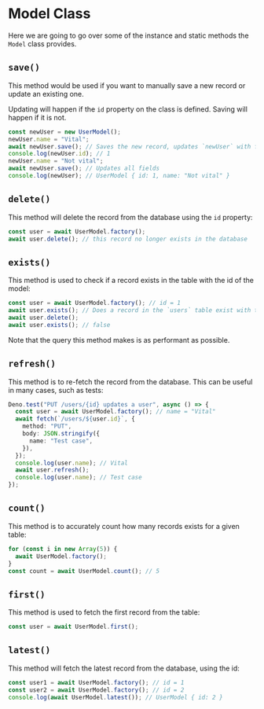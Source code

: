 # Model Class

Here we are going to go over some of the instance and static methods the `Model`
class provides.

## `save()`

This method would be used if you want to manually save a new record or update an
existing one.

Updating will happen if the `id` property on the class is defined. Saving will
happen if it is not.

```ts
const newUser = new UserModel();
newUser.name = "Vital";
await newUser.save(); // Saves the new record, updates `newUser` with fields such as the `id`
console.log(newUser.id); // 1
newUser.name = "Not vital";
await newUser.save(); // Updates all fields
console.log(newUser); // UserModel { id: 1, name: "Not vital" }
```

## `delete()`

This method will delete the record from the database using the `id` property:

```ts
const user = await UserModel.factory();
await user.delete(); // this record no longer exists in the database
```

## `exists()`

This method is used to check if a record exists in the table with the id of the
model:

```ts
const user = await UserModel.factory(); // id = 1
await user.exists(); // Does a record in the `users` table exist with the id of 1? Yes
await user.delete();
await user.exists(); // false
```

Note that the query this method makes is as performant as possible.

## `refresh()`

This method is to re-fetch the record from the database. This can be useful in
many cases, such as tests:

```ts
Deno.test("PUT /users/{id} updates a user", async () => {
  const user = await UserModel.factory(); // name = "Vital"
  await fetch(`/users/${user.id}`, {
    method: "PUT",
    body: JSON.stringify({
      name: "Test case",
    }),
  });
  console.log(user.name); // Vital
  await user.refresh();
  console.log(user.name); // Test case
});
```

## `count()`

This method is to accurately count how many records exists for a given table:

```ts
for (const i in new Array(5)) {
  await UserModel.factory();
}
const count = await UserModel.count(); // 5
```

## `first()`

This method is used to fetch the first record from the table:

```ts
const user = await UserModel.first();
```

## `latest()`

This method will fetch the latest record from the database, using the id:

```ts
const user1 = await UserModel.factory(); // id = 1
const user2 = await UserModel.factory(); // id = 2
console.log(await UserModel.latest()); // UserModel { id: 2 }
```
